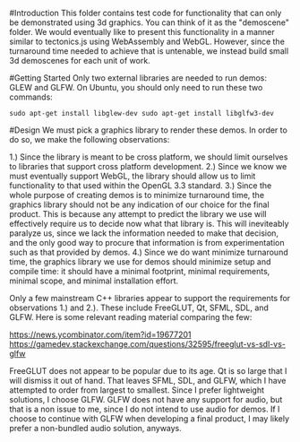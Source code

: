 #Introduction
This folder contains test code for functionality that can only be demonstrated using 3d graphics. You can think of it as the "demoscene" folder. We would eventually like to present this functionality in a manner similar to tectonics.js using WebAssembly and WebGL. However, since the turnaround time needed to achieve that is untenable, we instead build small 3d demoscenes for each unit of work. 

#Getting Started
Only two external libraries are needed to run demos: GLEW and GLFW. On Ubuntu, you should only need to run these two commands:

`
sudo apt-get install libglew-dev
sudo apt-get install libglfw3-dev
`

#Design
We must pick a graphics library to render these demos. In order to do so, we make the following observations:

1.) Since the library is meant to be cross platform, we should limit ourselves to libraries that support cross platform development. 
2.) Since we know we must eventually support WebGL, the library should allow us to limit functionality to that used within the OpenGL 3.3 standard. 
3.) Since the whole purpose of creating demos is to minimize turnaround time, the graphics library should not be any indication of our choice for the final product. This is because any attempt to predict the library we use will effectively require us to decide now what that library is. This will ineviteably paralyze us, since we lack the information needed to make that decision, and the only good way to procure that information is from experimentation such as that provided by demos.
4.) Since we do want minimize turnaround time, the graphics library we use for demos should minimize setup and compile time: it should have a minimal footprint, minimal requirements, minimal scope, and minimal installation effort. 

Only a few mainstream C++ libraries appear to support the requirements for observations 1.) and 2.). These include FreeGLUT, Qt, SFML, SDL, and GLFW. Here is some relevant reading material comparing the few:

https://news.ycombinator.com/item?id=19677201
https://gamedev.stackexchange.com/questions/32595/freeglut-vs-sdl-vs-glfw

FreeGLUT does not appear to be popular due to its age. Qt is so large that I will dismiss it out of hand. That leaves SFML, SDL, and GLFW, which I have attempted to order from largest to smallest. Since I prefer lightweight solutions, I choose GLFW. GLFW does not have any support for audio, but that is a non issue to me, since I do not intend to use audio for demos. If I choose to continue with GLFW when developing a final product, I may likely prefer a non-bundled audio solution, anyways. 
